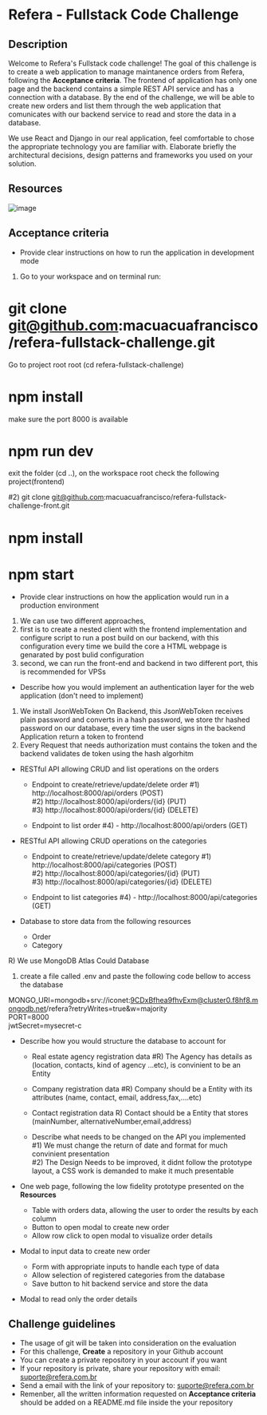 # Refera - Fullstack Code Challenge

## Description

Welcome to Refera's Fullstack code challenge! The goal of this challenge is to create a web application to manage maintanence orders from Refera, following the **Acceptance criteria**. The frontend of application has only one page and the backend contains a simple REST API service and has a connection with a database. By the end of the challenge, we will be able to create new orders and list them through the web application that comunicates with our backend service to read and store the data in a database.

We use React and Django in our real application, feel comfortable to chose the appropriate technology you are familiar with. Elaborate briefly the architectural decisions, design patterns and frameworks you used on your solution.


## Resources

![image](https://user-images.githubusercontent.com/10841710/141149769-d2bef978-7073-4ac7-b0af-6c0c8c7b6fe8.png)


## Acceptance criteria

- Provide clear instructions on how to run the application in development mode

1) Go to your workspace and on terminal run:<br/>
# git clone git@github.com:macuacuafrancisco/refera-fullstack-challenge.git<br/>
 Go to project root root (cd refera-fullstack-challenge)<br/>
# npm install<br/>
  make sure the port 8000 is available<br/>
# npm run dev<br/>
 exit the folder (cd ..), on the workspace root check the following project(frontend)<br/>

#2) git clone git@github.com:macuacuafrancisco/refera-fullstack-challenge-front.git<br/>
# npm install<br/>
# npm start<br/>

- Provide clear instructions on how the application would run in a production environment

1) We can use two different approaches, <br/>
2) first is to create a nested client with the frontend implementation and configure script to run a post build on our backend, with this configuration every time we build the core a HTML webpage is genarated by post bulid configuration<br/>
3) second, we can run the front-end and backend in two different port, this is recommended for VPSs<br/>

- Describe how you would implement an authentication layer for the web application (don't need to implement)

1) We install  JsonWebToken On Backend, this JsonWebToken receives plain password and converts in a hash password, we store thr hashed password on our database, every time the user signs in  the backend Application return a token to frontend<br/>
2) Every Request that needs authorization must contains the token and the backend validates de token using the hash algorhitm<br/>


- RESTful API allowing CRUD and list operations on the orders
  - Endpoint to create/retrieve/update/delete order
#1) http://localhost:8000/api/orders (POST)<br/>
#2) http://localhost:8000/api/orders/{id} (PUT)<br/>
#3) http://localhost:8000/api/orders/{id} (DELETE)<br/>

  - Endpoint to list order
#4)  - http://localhost:8000/api/orders (GET)<br/>


- RESTful API allowing CRUD operations on the categories
  - Endpoint to create/retrieve/update/delete category
#1) http://localhost:8000/api/categories (POST)<br/>
#2) http://localhost:8000/api/categories/{id} (PUT)<br/>
#3) http://localhost:8000/api/categories/{id} (DELETE)<br/>


  - Endpoint to list categories
#4)  - http://localhost:8000/api/categories (GET)<br/>


- Database to store data from the following resources
  - Order
  - Category

R) We use MongoDB Atlas Could Database<br/>
1) create a file called .env and paste the following code bellow to access the database<br/>

MONGO_URI=mongodb+srv://iconet:9CDxBfhea9fhvExm@cluster0.f8hf8.mongodb.net/refera?retryWrites=true&w=majority<br/>
PORT=8000<br/>
jwtSecret=mysecret-c<br/>

- Describe how you would structure the database to account for 
  - Real estate agency registration data
  #R) The Agency has details as (location, contacts, kind of agency ...etc), is convinient to be an Entity<br/>

  - Company registration data
  #R) Company should be a Entity with its  attributes (name, contact, email, address,fax,....etc)<br/>
  
  - Contact registration data
  R) Contact should be a Entity that stores (mainNumber, alternativeNumber,email,address)<br/>
    
  - Describe what needs to be changed on the API you implemented<br/>
#1) We must change the return of date and format for much convinient presentation<br/>
#2) The Design Needs to be improved, it didnt follow the prototype layout, a CSS work is demanded to make it much presentable<br/>

- One web page, following the low fidelity prototype presented on the **Resources**
  - Table with orders data, allowing the user to order the results by each column
  - Button to open modal to create new order
  - Allow row click to open modal to visualize order details
- Modal to input data to create new order
  - Form with appropriate inputs to handle each type of data
  - Allow selection of registered categories from the database
  - Save button to hit backend service and store the data
- Modal to read only the order details

## Challenge guidelines

- The usage of git will be taken into consideration on the evaluation
- For this challenge, **Create** a repository in your Github account
- You can create a private repository in your account if you want
- If your repository is private, share your repository with email: suporte@refera.com.br
- Send a email with the link of your repository to: suporte@refera.com.br
- Remenber, all the written information requested on **Acceptance criteria** should be added on a README.md file inside the your repository
